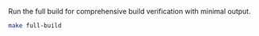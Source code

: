Run the full build for comprehensive build verification with minimal output.

```bash
make full-build
```